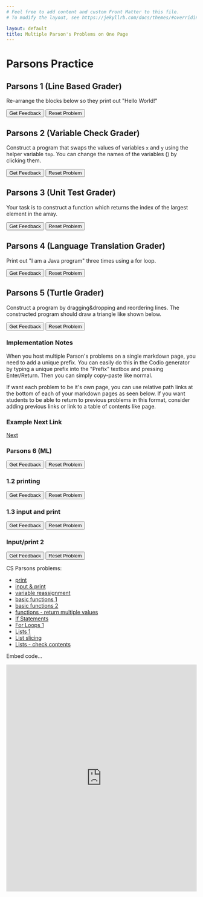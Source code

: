 ```yaml
---
# Feel free to add content and custom Front Matter to this file.
# To modify the layout, see https://jekyllrb.com/docs/themes/#overriding-theme-defaults

layout: default
title: Multiple Parson's Problems on One Page
---
```

# Parsons Practice

## Parsons 1 (Line Based Grader)
Re-arrange the blocks below so they print out "Hello World!"

<div id="p1-sortableTrash" class="sortable-code"></div>
<div id="p1-sortable" class="sortable-code"></div>
<div style="clear:both;"></div>
<p>
    <input id="p1-feedbackLink" value="Get Feedback" type="button" />
    <input id="p1-newInstanceLink" value="Reset Problem" type="button" />
</p>
<script type="text/javascript">
(function() {
  var initial = "print(\"Hello\")\n" +
    "print(\" \")\n" +
    "print(\"World\")\n" +
    "print(\"!\")";
  var parsonsPuzzle = new ParsonsWidget({
    "sortableId": "p1-sortable",
    "max_wrong_lines": 10,
    "grader": ParsonsWidget._graders.LineBasedGrader,
    "exec_limit": 2500,
    "can_indent": false,
    "x_indent": 50,
    "lang": "en",
    "trashId": "p1-sortableTrash"
  });
  parsonsPuzzle.init(initial);
  parsonsPuzzle.shuffleLines();
  $("#p1-newInstanceLink").click(function(event){
      event.preventDefault();
      parsonsPuzzle.shuffleLines();
  });
  $("#p1-feedbackLink").click(function(event){
      event.preventDefault();
      parsonsPuzzle.getFeedback();
  });
})();
</script>


## Parsons 2 (Variable Check Grader)
Construct a program that swaps the values of variables <code>x</code> and <code>y</code> using the helper variable <code>tmp</code>. You can change the names of the variables (<span class="jsparson-toggle"></span>) by clicking them.

<div id="p2-sortableTrash" class="sortable-code"></div>
<div id="p2-sortable" class="sortable-code"></div>
<div style="clear:both;"></div>
<p>
    <input id="p2-feedbackLink" value="Get Feedback" type="button" />
    <input id="p2-newInstanceLink" value="Reset Problem" type="button" />
</p>
<script type="text/javascript">
(function(){
  var initial = "$$toggle::x::y::tmp$$ = $$toggle::x::y::tmp$$\n" +
    "$$toggle::x::y::tmp$$ = $$toggle::x::y::tmp$$\n" +
    "$$toggle::x::y::tmp$$ = $$toggle::x::y::tmp$$";
  var parsonsPuzzle = new ParsonsWidget({
    "sortableId": "p2-sortable",
    "max_wrong_lines": 10,
    "grader": ParsonsWidget._graders.VariableCheckGrader,
    "exec_limit": 2500,
    "can_indent": true,
    "x_indent": 50,
    "lang": "en",
    "trashId": "p2-sortableTrash",
    "vartests": [
        {
            "message": "Testing with initial variable values x = 3 and y = 4",
            "initcode": "x = 3\ny = 4",
            "code": "",
            "variables": {}
        },
        {
            "message": "Testing with initial variable values x = 0 and y = 2",
            "initcode": "x = 0\ny = 2",
            "code": "",
            "variables": {}
        }
    ]
  });
  parsonsPuzzle.init(initial);
  parsonsPuzzle.shuffleLines();
  $("#p2-newInstanceLink").click(function(event){
      event.preventDefault();
      parsonsPuzzle.shuffleLines();
  });
  $("#p2-feedbackLink").click(function(event){
      event.preventDefault();
      parsonsPuzzle.getFeedback();
 });
})();
</script>

## Parsons 3 (Unit Test Grader)
Your task is to construct a function which returns the index of the largest element in the array.

<div id="p3-sortableTrash" class="sortable-code"></div>
<div id="p3-sortable" class="sortable-code"></div>
<div style="clear:both;"></div>
<p>
    <input id="p3-feedbackLink" value="Get Feedback" type="button" />
    <input id="p3-newInstanceLink" value="Reset Problem" type="button" />
</p>
<script type="text/javascript">
(function(){
  var initial = "def maxindex(arg):\n" +
    " ans = 0\n" +
    " for i in range(len(arg)):\n" +
    " if arg[i] > arg[ans]:\n" +
    " ans = i\n" +
    " while True:\n" +
    "pass\n" +
    " return ans";
  var parsonsPuzzle = new ParsonsWidget({
    "sortableId": "p3-sortable",
    "max_wrong_lines": 10,
    "grader": ParsonsWidget._graders.UnitTestGrader,
    "exec_limit": 2500,
    "can_indent": true,
    "x_indent": 50,
    "lang": "en",
    "trashId": "p3-sortableTrash",
    "unittests": "import unittestparson\nclass myTests(unittestparson.unittest):\n  def test_0(self):\n    self.assertEqual(,,)\n_test_result = myTests().main()"
  });
  parsonsPuzzle.init(initial);
  parsonsPuzzle.shuffleLines();
  $("#p3-newInstanceLink").click(function(event){
      event.preventDefault();
      parsonsPuzzle.shuffleLines();
  });
  $("#p3-feedbackLink").click(function(event){
      event.preventDefault();
      parsonsPuzzle.getFeedback();
  });
})();
</script>

## Parsons 4 (Language Translation Grader)
Print out "I am a Java program" three times using a for loop.

<div id="p4-sortableTrash" class="sortable-code"></div>
<div id="p4-sortable" class="sortable-code"></div>
<div style="clear:both;"></div>
<p>
    <input id="p4-feedbackLink" value="Get Feedback" type="button" />
    <input id="p4-newInstanceLink" value="Reset Problem" type="button" />
</p>
<script type="text/javascript">
(function(){
  var initial = "for (int i=0;i<3;i++) {\n" +
    "System.out.print(\\\"I \\\");\n" +
    "System.out.print(\\\"am \\\");\n" +
    "System.out.print(\\\"a Java program \\\");\n" +
    "}";
  var parsonsPuzzle = new ParsonsWidget({
    "sortableId": "p4-sortable",
    "max_wrong_lines": 1,
    "grader": ParsonsWidget._graders.LanguageTranslationGrader,
    "exec_limit": 2500,
    "can_indent": true,
    "x_indent": 50,
    "lang": "en",
    "executable_code": "for x in range(3):\n    output += 'I '\n    output += 'am '\n    output += 'a Java program '\npass",
    "programmingLang": "java",
    "vartests": [
        {
            "message": "Testing...",
            "initcode": "output = ''",
            "code": "",
            "variables": {
                "output": "I am a Java program I am a Java program I am a Java program "
            }
        }
    ]
  });
  parsonsPuzzle.init(initial);
  parsonsPuzzle.shuffleLines();
  $("#p4-newInstanceLink").click(function(event){
      event.preventDefault();
      parsonsPuzzle.shuffleLines();
  });
  $("#p4-feedbackLink").click(function(event){
      event.preventDefault();
      parsonsPuzzle.getFeedback();
   });
})();
</script>


## Parsons 5 (Turtle Grader)
Construct a program by dragging&amp;dropping and reordering lines. The constructed program should draw a triangle like shown below.

<div id="p5-sortableTrash" class="sortable-code"></div>
<div id="p5-sortable" class="sortable-code"></div>
<div style="clear:both;"></div>
<p>
    <input id="p5-feedbackLink" value="Get Feedback" type="button" />
    <input id="p5-newInstanceLink" value="Reset Problem" type="button" />
</p>
<script type="text/javascript">
(function(){
  var initial = "REPEAT 3 TIMES\n" +
    "  forward(100)\n" +
    "  left(120)\n" +
    "ENDREPEAT";
  var parsonsPuzzle = new ParsonsWidget({
    "sortableId": "p5-sortable",
    "max_wrong_lines": 1,
    "grader": ParsonsWidget._graders.TurtleGrader,
    "exec_limit": 2500,
    "can_indent": true,
    "x_indent": 50,
    "lang": "en",
    "trashId": "p5-sortableTrash",
    "executable_code": "for i in range(0,3):\nmyTurtle.forward(100)\nmyTurtle.left(120)\npass",
    "programmingLang": "pseudo",
    "turtleModelCode": "modelTurtle.forward(100)\nmodelTurtle.left(120)\nmodelTurtle.forward(100)\nmodelTurtle.left(120)\nmodelTurtle.forward(100)\nmodelTurtle.left(120)",
  });
  parsonsPuzzle.init(initial);
  parsonsPuzzle.shuffleLines();
  $("#p5-newInstanceLink").click(function(event){
      event.preventDefault();
      parsonsPuzzle.shuffleLines();
  });
  $("#p5-feedbackLink").click(function(event){
      event.preventDefault();
      parsonsPuzzle.getFeedback();
  });
})();
</script>

### Implementation Notes

When you host multiple Parson's problems on a single markdown page, you need to add a unique prefix. You can easily do this in the Codio generator by typing a unique prefix into the "Prefix" textbox and pressing Enter/Return. Then you can simply copy-paste like normal.

If want each problem to be it's own page, you can use relative path links at the bottom of each of your markdown pages as seen below. If you want students to be able to return to previous problems in this format, consider adding previous links or link to a table of contents like page.

### Example Next Link
[Next](./parsons/example1.html)

### Parsons 6 (ML)
<div id="for1-sortableTrash" class="sortable-code"></div> 
<div id="for1-sortable" class="sortable-code"></div> 
<div style="clear:both;"></div> 
<p> 
    <input id="for1-feedbackLink" value="Get Feedback" type="button" /> 
    <input id="for1-newInstanceLink" value="Reset Problem" type="button" /> 
</p> 
<script type="text/javascript"> 
(function(){
  var initial = "for i in range(3):\n" +
    "  if i == 1:\n" +
    "    print(&quot;odd&quot;)\n" +
    "  else:\n" +
    "    print(&quot;even&quot;)\n" +
    "else goal &lt; 10: #distractor\n" +
    "for i in range(4): #distractor\n" +
    "if i == 5: #distractor";
  var parsonsPuzzle = new ParsonsWidget({
    "sortableId": "for1-sortable",
    "max_wrong_lines": 1,
    "grader": ParsonsWidget._graders.LineBasedGrader,
    "exec_limit": 2500,
    "can_indent": true,
    "x_indent": 50,
    "lang": "en",
    "trashId": "for1-sortableTrash"
  });
  parsonsPuzzle.init(initial);
  parsonsPuzzle.shuffleLines();
  $("#for1-newInstanceLink").click(function(event){ 
      event.preventDefault(); 
      parsonsPuzzle.shuffleLines(); 
  }); 
  $("#for1-feedbackLink").click(function(event){ 
      event.preventDefault(); 
      parsonsPuzzle.getFeedback(); 
  }); 
})(); 
</script>

### 1.2 printing
<div id="hello_world-sortableTrash" class="sortable-code"></div> 
<div id="hello_world-sortable" class="sortable-code"></div> 
<div style="clear:both;"></div> 
<p> 
    <input id="hello_world-feedbackLink" value="Get Feedback" type="button" /> 
    <input id="hello_world-newInstanceLink" value="Reset Problem" type="button" /> 
</p> 
<script type="text/javascript"> 
(function(){
  var initial = "course = &#039;Chemistry&#039;\n" +
    "print(f&quot;What class comes after {course}?&quot;)\n" +
    "course = Chemistry #distractor\n" +
    "&#039;Chemistry&#039; = course #distractor\n" +
    "print(&quot;What class comes after {course}?&quot;) #distractor\n" +
    "print f&#039;What class comes after {course}?&#039; #distractor";
  var parsonsPuzzle = new ParsonsWidget({
    "sortableId": "hello_world-sortable",
    "max_wrong_lines": 10,
    "grader": ParsonsWidget._graders.LineBasedGrader,
    "exec_limit": 2500,
    "can_indent": false,
    "x_indent": 50,
    "lang": "en",
    "trashId": "hello_world-sortableTrash"
  });
  parsonsPuzzle.init(initial);
  parsonsPuzzle.shuffleLines();
  $("#hello_world-newInstanceLink").click(function(event){ 
      event.preventDefault(); 
      parsonsPuzzle.shuffleLines(); 
  }); 
  $("#hello_world-feedbackLink").click(function(event){ 
      event.preventDefault(); 
      parsonsPuzzle.getFeedback(); 
  }); 
})(); 
</script>

### 1.3 input and print
<div id="input_print-sortableTrash" class="sortable-code"></div> 
<div id="input_print-sortable" class="sortable-code"></div> 
<div style="clear:both;"></div> 
<p> 
    <input id="input_print-feedbackLink" value="Get Feedback" type="button" /> 
    <input id="input_print-newInstanceLink" value="Reset Problem" type="button" /> 
</p> 
<script type="text/javascript"> 
(function(){
  var initial = "name = input(&#039;Please enter your name: &#039;)\n" +
    "print(f&quot;Welcome, {name}!&quot;)\n" +
    "name = print(&#039;Please enter your name:                 &#039;) #distractor\n" +
    "name = print(input(&#039;Please enter your name: &#039;)) #distractor\n" +
    "print(f&#039;It&#039;s nice to meet you, {name}!&#039;) #distractor\n" +
    "print(&quot;It&#039;s nice to meet you, {name}!&quot;) #distractor\n" +
    "print(f&quot;It&#039;s nice to meet you, name!&quot;) #distractor";
  var parsonsPuzzle = new ParsonsWidget({
    "sortableId": "input_print-sortable",
    "max_wrong_lines": 10,
    "grader": ParsonsWidget._graders.LineBasedGrader,
    "exec_limit": 2500,
    "can_indent": true,
    "x_indent": 50,
    "lang": "en",
    "trashId": "input_print-sortableTrash"
  });
  parsonsPuzzle.init(initial);
  parsonsPuzzle.shuffleLines();
  $("#input_print-newInstanceLink").click(function(event){ 
      event.preventDefault(); 
      parsonsPuzzle.shuffleLines(); 
  }); 
  $("#input_print-feedbackLink").click(function(event){ 
      event.preventDefault(); 
      parsonsPuzzle.getFeedback(); 
  }); 
})(); 
</script>

### Input/print 2
      
<div id="sortableTrash" class="sortable-code"></div> 
<div id="sortable" class="sortable-code"></div> 
<div style="clear:both;"></div> 
<p> 
    <input id="feedbackLink" value="Get Feedback" type="button" /> 
    <input id="newInstanceLink" value="Reset Problem" type="button" /> 
</p> 
<script type="text/javascript"> 
(function(){
  var initial = "name = input(&quot;What is your name? &quot;)\n" +
    "print(f&quot;Welcome to CS, {name}!&quot;)\n" +
    "print(f&quot;Welcome to CS, name!&quot;) #distractor\n" +
    "print(&quot;Welcome to CS, {name}!&quot;) #distractor\n" +
    "name = print(input(&quot;What is your name? &quot;)) #distractor";
  var parsonsPuzzle = new ParsonsWidget({
    "sortableId": "sortable",
    "max_wrong_lines": 10,
    "grader": ParsonsWidget._graders.LineBasedGrader,
    "exec_limit": 2500,
    "can_indent": false,
    "x_indent": 50,
    "lang": "en",
    "trashId": "sortableTrash"
  });
  parsonsPuzzle.init(initial);
  parsonsPuzzle.shuffleLines();
  $("#newInstanceLink").click(function(event){ 
      event.preventDefault(); 
      parsonsPuzzle.shuffleLines(); 
  }); 
  $("#feedbackLink").click(function(event){ 
      event.preventDefault(); 
      parsonsPuzzle.getFeedback(); 
  }); 
})(); 
</script>


      
CS Parsons problems:
* [print](parsons/print.md)
* [input & print](parsons/input-print.md)
* [variable reassignment](parsons/variable-reassignment.md)
* [basic functions 1](parsons/basic-function-1.md)
* [basic functions 2](parsons/basic-function-2.md)
* [functions - return multiple values](parsons/return-multiple-values.md)
* [If Statements](parsons/if-elif-else.md)
* [For Loops 1](parsons/for_loops_1.md)
* [Lists 1](parsons/lists1.md)
* [List slicing](parsons/list_slicing.md)
* [Lists - check contents](parsons/lists-check-contents.md)

      
 Embed code... 
 <iframe src="https://trinket.io/embed/python/cb237c437c" width="100%" height="600" frameborder="0" marginwidth="0" marginheight="0" allowfullscreen></iframe>
